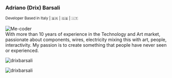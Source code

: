 ### Adriano (Drix) Barsali 
<sup>Developer Based in Italy | 🇧🇷 | 🇬🇧 | 🇮🇹</sup><br/><br/>
![<img align="left" alt="Me-coder" hsrc="ttps://img.shields.io/badge/Blogger-FF5722?style=for-the-badge&logo=blogger&logoColor=white"/>][blog]
<br/>
[<img align="left" alt="Me-coder" src="https://img.shields.io/badge/Linkedin-Adriano%20Barsali-blue?style=flat-square&logo=linkedin" />][linkedin]
<br/>
With more than 10 years of experience in the Technology and Art market, passionate about components, wires, electricity mixing this with art, people, interactivity. My passion is to create something that people have never seen or experienced.

<p><img align="center" src="https://github-readme-stats.vercel.app/api?username=drixbarsali&show_icons=true&theme=dark&locale=en" alt="drixbarsali" /></p>

<p><img align="left" src="https://github-readme-stats.vercel.app/api/top-langs?username=drixbarsali&show_icons=true&theme=dark&locale=en&layout=compact" alt="drixbarsali" /></p>


[blog]: https://spacedrix.blogspot.com/
[linkedin]: https://www.linkedin.com/in/adriano-barsali/
[medium]: https://medium.com/@drixbarsali




